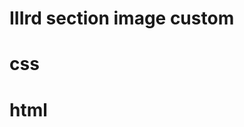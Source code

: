 # IIIrd section image custom

# css

<!-- #about{
    width: 100%;
    height: 100vh;
    color: #fff;
    display: flex;
   justify-content: center;
}

#aboutsec{
    width: 100%;
    display: flex;
    align-items: center;
    justify-content: center;
    padding: 20px;
}

#container{
    display: flex;
    align-items: flex-start;
    justify-content: center;
    padding-left: 30vw;

}

#imageabout{
    display: flex;
    align-items: start;

}

#imageabout img{
    width: 17vw;
    height: 17vw;
    border-radius: 100%;
    object-fit: cover;
    padding: 10px;
}

#textabout{
    margin-left: 50px;
}

#textabout h5{
   opacity: 0.6;
   line-height: 1;
   font-size: 1.1vw;
   line-height: 1.5;
}


#textabout p{
    /* font-size: 1.1vw; */
    font-size: 17px;
    width: 50vh;
    font-weight: 400;
    line-height: 1.5;
}

#btn-lt{
    /* font-size: 1vw; */
    font-size: 17px;
    padding: 8px 20px;
    background-color: black;
    color: #fff;
    border: 1px white solid;
    font-weight: 400;
    border-radius: 25px;
    cursor: pointer;
    transition: 0.5s ease-in-out;
}

#btn-lt:hover{
    background-color: #fff;
    color: black;
} -->

# html

  <!-- <div id="about">

            <div id="aboutsec">
                <div id="container">
                    <div id="imageabout">
                        <img src="./img/me.jpg" alt="">
                    </div>
                    <div id="textabout">
                        <h5>(About me)</h5>
                        <p>I'm a product designer with a passion for creating products that not only look good but also solve real problems. When I'm not sketching ideas on paper, you can find me binge-watching a Netflix series or playing video games. My design philosophy is simple: make it visually appealing, functional, and bring a smile to people's faces. I'm the designer you want on your team if you want to make people say 'I need that in my life!'.</p>   <br>
                        <button id="btn-lt">Let's Talk</button> 
                    </div>

                </div>

                
            </div>
        </div> -->
